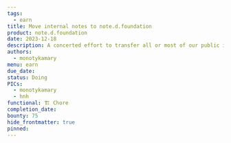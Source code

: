 ```yaml
---
tags:
  - earn
title: Move internal notes to note.d.foundation
product: note.d.foundation
date: 2023-12-18
description: A concerted effort to transfer all or most of our public internal notes to note.d.foundation. This is to help consolidate all of our notes into one place and allow us to handle BI much more easily.
authors:
  - monotykamary
menu: earn
due_date: 
status: Doing
PICs:
  - monotykamary
  - hnh
functional: 🏗️ Chore
completion_date: 
bounty: 75
hide_frontmatter: true
pinned:
---
```

